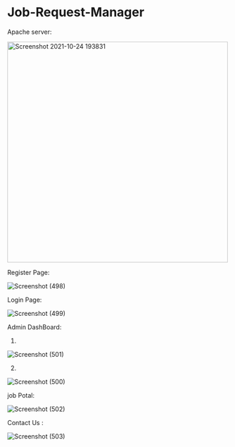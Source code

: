 # Job-Request-Manager

Apache server:

<img width="501" alt="Screenshot 2021-10-24 193831" src="https://user-images.githubusercontent.com/82197130/147882006-c15e1cc1-211f-4e9f-bede-94484e8f012d.png">

Register Page:

![Screenshot (498)](https://user-images.githubusercontent.com/82197130/147882052-7b7e4284-feb0-4e0f-b580-3dbe367d1e37.png)

Login Page:

![Screenshot (499)](https://user-images.githubusercontent.com/82197130/147882107-175bf144-bfe8-49eb-aeff-5e8ff1525c40.png)

Admin DashBoard:

1)

![Screenshot (501)](https://user-images.githubusercontent.com/82197130/147882152-8efcb670-f084-4529-940e-6cbd0ab4a1a8.png)

2)

![Screenshot (500)](https://user-images.githubusercontent.com/82197130/147882163-8e3a9309-c9cb-4b0d-97e6-939808197dd0.png)

job Potal:

![Screenshot (502)](https://user-images.githubusercontent.com/82197130/147882197-5aa34f3f-591a-4c23-ba02-831871c83074.png)

Contact Us :

![Screenshot (503)](https://user-images.githubusercontent.com/82197130/147882217-0b980c12-ca2b-4bc3-ace8-b66856e44098.png)
